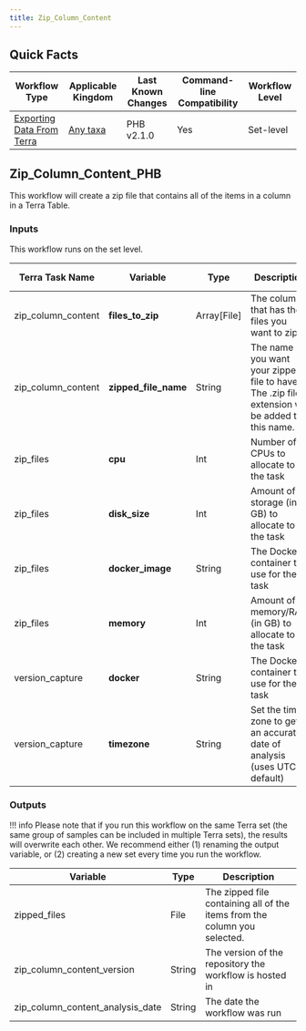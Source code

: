 ```yaml
---
title: Zip_Column_Content
---
```


## Quick Facts

| **Workflow Type** | **Applicable Kingdom** | **Last Known Changes** | **Command-line Compatibility** | **Workflow Level** |
|---|---|---|---|---|
| [Exporting Data From Terra](../../workflows_overview/workflows_type.md/#exporting-data-from-terra) | [Any taxa](../../workflows_overview/workflows_kingdom.md/#any-taxa) | PHB v2.1.0 | Yes | Set-level |

## Zip_Column_Content_PHB

This workflow will create a zip file that contains all of the items in a column in a Terra Table.

### Inputs

This workflow runs on the set level.

<div id="inputs-table" markdown="1">

| **Terra Task Name** | **Variable** | **Type** | **Description** | **Default Value** | **Terra Status** |
|---|---|---|---|---|---|
| zip_column_content | **files_to_zip** | Array[File] | The column that has the files you want to zip. |  | Required |
| zip_column_content | **zipped_file_name** | String | The name you want your zipped file to have. The .zip file extension will be added to this name. |  | Required |
| zip_files | **cpu** | Int | Number of CPUs to allocate to the task | 2 | Optional |
| zip_files | **disk_size** | Int | Amount of storage (in GB) to allocate to the task | 100 | Optional |
| zip_files | **docker_image** | String | The Docker container to use for the task | "us-docker.pkg.dev/general-theiagen/theiagen/utility:1.1" | Optional |
| zip_files | **memory** | Int | Amount of memory/RAM (in GB) to allocate to the task | 8 | Optional |
| version_capture | **docker** | String | The Docker container to use for the task | "us-docker.pkg.dev/general-theiagen/theiagen/alpine-plus-bash:3.20.0" | Optional |
| version_capture | **timezone** | String | Set the time zone to get an accurate date of analysis (uses UTC by default) |  | Optional |

</div>

### Outputs

!!! info
    Please note that if you run this workflow on the same Terra set (the same group of samples can be included in multiple Terra sets), the results will overwrite each other. We recommend either (1) renaming the output variable, or (2) creating a new set every time you run the workflow.

| **Variable** | **Type** | **Description** |
|---|---|---|
| zipped_files | File | The zipped file containing all of the items from the column you selected. |
| zip_column_content_version | String | The version of the repository the workflow is hosted in |
| zip_column_content_analysis_date | String | The date the workflow was run |
